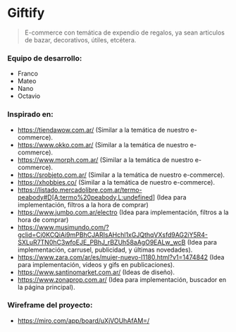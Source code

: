 # Giftify
> E-commerce con temática de expendio de regalos, ya sean articulos de bazar, decorativos, útiles, etcétera.
### Equipo de desarrollo:
- Franco
- Mateo
- Nano
- Octavio
### Inspirado en:
- https://tiendawow.com.ar/ (Similar a la temática de nuestro e-commerce).
- https://www.okko.com.ar/ (Similar a la temática de nuestro e-commerce).
- https://www.morph.com.ar/ (Similar a la temática de nuestro e-commerce).
- https://srobjeto.com.ar/ (Similar a la temática de nuestro e-commerce).
- https://xhobbies.co/ (Similar a la temática de nuestro e-commerce).
- https://listado.mercadolibre.com.ar/termo-peabody#D[A:termo%20peabody,L:undefined] (Idea para implementación, filtros a la hora de comprar)
- https://www.jumbo.com.ar/electro (Idea para implementación, filtros a la hora de comprar)
- https://www.musimundo.com/?gclid=Cj0KCQiAi9mPBhCJARIsAHchl1xGJQthqVXsfd9AG2iY5R4-SXLuR7TN0hC3wfoEJE_PBhJ_rBZUh58aAgO9EALw_wcB (Idea para implementación, carrusel, publicidad, y últimas novedades).
- https://www.zara.com/ar/es/mujer-nuevo-l1180.html?v1=1474842 (Idea para implementación, videos y gifs en publicaciones).
- https://www.santinomarket.com.ar/ (Ideas de diseño).
- https://www.zonaprop.com.ar/ (Idea para implementación, buscador en la página principal).
### Wireframe del proyecto:
- https://miro.com/app/board/uXjVOUhAfAM=/
